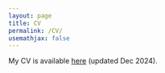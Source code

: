 ```yaml
---
layout: page
title: CV
permalink: /CV/
usemathjax: false
---
```


My CV is available [here](/images/CV_Hongwan_Liu.pdf) (updated Dec 2024). 